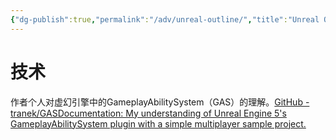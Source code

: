 ```yaml
---
{"dg-publish":true,"permalink":"/adv/unreal-outline/","title":"Unreal Outline","noteIcon":""}
---
```


# 技术

作者个人对虚幻引擎中的GameplayAbilitySystem（GAS）的理解。[GitHub - tranek/GASDocumentation: My understanding of Unreal Engine 5's GameplayAbilitySystem plugin with a simple multiplayer sample project.](https://github.com/tranek/GASDocumentation)